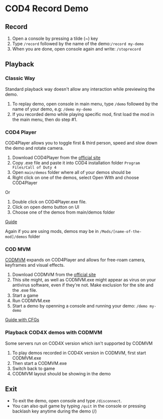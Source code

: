 # COD4 Record Demo

## Record

1. Open a console by pressing a tilde (~) key
2. Type ```/record``` followed by the name of the demo:```/record my-demo```
3. When you are done, open console again and write: ```/stoprecord```

## Playback

### Classic Way

Standard playback way doesn't allow any interaction while previewing the demo. 

1. To replay demo, open console in main menu, type ```/demo``` followed by the name of your demo, e.g: ```/demo my-demo```
2. If you recorded demo while playing specific mod, first load the mod in the main menu, then do step #1.

### COD4 Player

COD4Player allows you to toggle first & third person, speed and slow down the demo and rotate camera.

1. Download COD4Player from the [official site](https://www.cybopat.net/vb_cod4player_eng.php)
2. Copy .exe file and paste it into COD4 installation folder ```Program Files/Call of Duty 4```
3. Open ```main/demos``` folder where all of your demos should be
4. Right click on one of the demos, select Open WIth and choose COD4Player

Or

1. Double click on COD4Player.exe file.
2. Click on open demo button on UI
3. Choose one of the demos from main/demos folder

[Guide](https://www.youtube.com/watch?v=WF53d9j3Jec)

Again if you are using mods, demos may be in ```/Mods/[name-of-the-mod]/demos``` folder

### COD MVM

[CODMVM](https://www.youtube.com/watch?v=7ZSa6bTZp2w) expands on COD4Player and allows for free-roam camera, keyframes and visual effects.

1. Download CODMVM from the [official site](https://codmvm.com/)
2. This site might, as well as CODMVM.exe might appear as virus on your antivirus software, even if they're not. Make exclusion for the site and the .exe file.
3. Start a game
4. Run CODMVM.exe
5. Start a demo by openning a console and running your demo: ```/demo my-demo```

[Guide with CFGs](https://www.youtube.com/watch?v=fukIkK4UtsQ)

### Playback COD4X demos with CODMVM

Some servers run on COD4X version which isn't supported by CODMVM
1. To play demos recorded in COD4X version in CODMVM, first start CODMVM.exe
2. Then start a CODMVM.exe
3. Switch back to game
4. CODMVM layout should be showing in the demo

## Exit

* To exit the demo, open console and type ```/disconnect```.
* You can also quit game by typing ```/quit``` in the console or pressing backlash key anytime during the demo (/)
